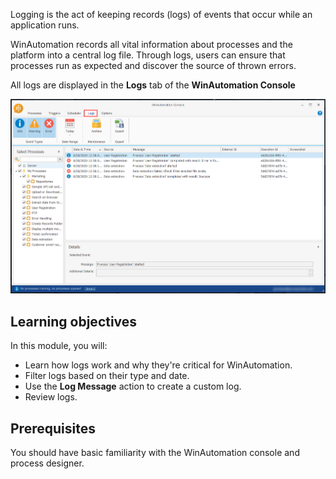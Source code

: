 Logging is the act of keeping records (logs) of events that occur while an application runs.

WinAutomation records all vital information about processes and the platform into a central log file. Through logs, users can ensure that processes run as expected and discover the source of thrown errors.

All logs are displayed in the **Logs** tab of the **WinAutomation Console**

![The Logs tab.](..\media\logs-tab.png)

## Learning objectives

In this module, you will:

- Learn how logs work and why they're critical for WinAutomation.
- Filter logs based on their type and date.
- Use the **Log Message** action to create a custom log.
- Review logs.

## Prerequisites

You should have basic familiarity with the WinAutomation console and process designer.
